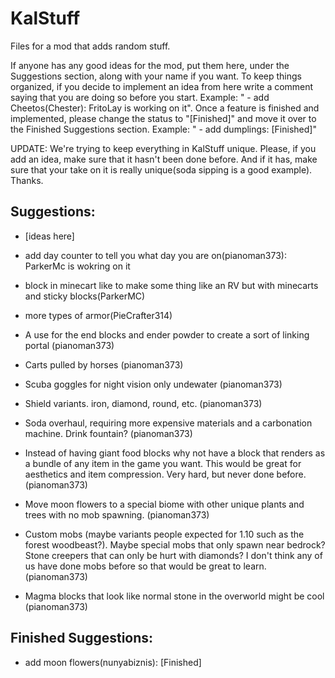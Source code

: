 # KalStuff
Files for a mod that adds random stuff.

If anyone has any good ideas for the mod, put them here, under the Suggestions section, along with your name if you want. To keep things organized, if you decide to implement an idea from here write a comment saying that you are doing so before you start. Example: " - add Cheetos(Chester): FritoLay is working on it". Once a feature is finished and implemented, please change the status to "[Finished]" and move it over to the Finished Suggestions section. Example: " - add dumplings: [Finished]"

UPDATE: We're trying to keep everything in KalStuff unique. Please, if you add an idea, make sure that it hasn't been done before. And if it has, make sure that your take on it is really unique(soda sipping is a good example). Thanks.

## Suggestions:

 - [ideas here]

 - add day counter to tell you what day you are on(pianoman373): ParkerMc is wokring on it

 - block in minecart like to make some thing like an RV but with minecarts and sticky blocks(ParkerMC)

 - more types of armor(PieCrafter314)
 
 - A use for the end blocks and ender powder to create a sort of linking portal (pianoman373)
 
 - Carts pulled by horses (pianoman373)
 - Scuba goggles for night vision only undewater (pianoman373)
 - Shield variants. iron, diamond, round, etc. (pianoman373)
 - Soda overhaul, requiring more expensive materials and a carbonation machine. Drink fountain? (pianoman373)
 - Instead of having giant food blocks why not have a block that renders as a bundle of any item in the game you want. This would be great for aesthetics and item compression. Very hard, but never done before. (pianoman373)
 - Move moon flowers to a special biome with other unique plants and trees with no mob spawning. (pianoman373)
 - Custom mobs (maybe variants people expected for 1.10 such as the forest woodbeast?). Maybe special mobs that only spawn near bedrock? Stone creepers that can only be hurt with diamonds? I don't think any of us have done mobs before so that would be great to learn. (pianoman373)
 - Magma blocks that look like normal stone in the overworld might be cool (pianoman373)



## Finished Suggestions:

 - add moon flowers(nunyabiznis): [Finished]
